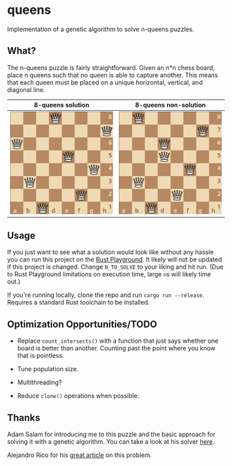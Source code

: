# queens
Implementation of a genetic algorithm to solve n-queens puzzles.

## What?
The n-queens puzzle is fairly straightforward. Given an n*n chess board, place n queens such that no queen is able to capture another. This means that each queen must be placed on a unique horizontal, vertical, and diagonal line.

| 8-queens solution | 8-queens non-solution |
| - | - |
| <img src="solution.png" alt="8-queens solution" width="255"/> | <img src="nonsolution.png" alt="8-queens non-solution" width="255"/> |

## Usage
If you just want to see what a solution would look like without any hassle you can run this project on the [Rust Playground](https://play.rust-lang.org/?version=stable&mode=release&edition=2021&gist=dd1e60282b53c3bb54011c8154280b81). It likely will not be updated if this project is changed. Change `N_TO_SOLVE` to your liking and hit run. (Due to Rust Playground limitations on execution time, large `n`s will likely time out.)

If you're running locally, clone the repo and run `cargo run --release`. Requires a standard Rust toolchain to be installed.

## Optimization Opportunities/TODO
- Replace `count_intersects()` with a function that just says whether one board is better than another. Counting past the point where you know that is pointless.

- Tune population size.

- Multithreading?

- Reduce `clone()` operations when possible.

## Thanks
Adam Salam for introducing me to this puzzle and the basic approach for solving it
with a genetic algorithm. You can take a look at his solver [here](https://github.com/AdamSalamDev/N-Queens_Web).

Alejandro Rico for his [great article](https://aljrico.github.io/blog/genetic-algorithms/) on this problem.
